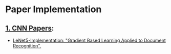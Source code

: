 # Paper Implementation

## [1. CNN Papers](CNN%20Papers/):

- [LeNet5-Implementation: "Gradient Based Learning Applied to Document Recognition".](https://github.com/nordengt/LeNet5-Implementation)


